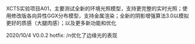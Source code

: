 XCTS实验项目A01，主要测试全新的环境光照模型，支持更完整的实时光照；使用修改版各向异性GGX分布模型，支持金属渲染；全新的阴影增强算法3.0以模拟更好的质感（大腿肉感）；以及更多新功能和优化

2020/10/4 V0.0.2 hotfix:
/n优化了边缘光的表现
